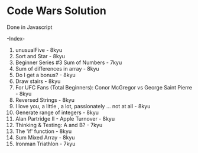 # Code Wars Solution

Done in Javascript

-Index-
1. unusualFive - 8kyu
2. Sort and Star - 8kyu
3. Beginner Series #3 Sum of Numbers - 7kyu
4. Sum of differences in array - 8kyu
5. Do I get a bonus? - 8kyu
6. Draw stairs - 8kyu
7. For UFC Fans (Total Beginners): Conor McGregor vs George Saint Pierre - 8kyu
8. Reversed Strings - 8kyu
9. I love you, a little , a lot, passionately ... not at all - 8kyu
10. Generate range of integers - 8kyu
11. Alan Partridge II - Apple Turnover - 8kyu
12. Thinking & Testing: A and B? - 7kyu
13. The 'if' function - 8kyu
14. Sum Mixed Array - 8kyu
15. Ironman Triathlon - 7kyu
